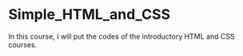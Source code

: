 # Simple_HTML_and_CSS
In this course, I will put the codes of the introductory HTML and CSS courses.
